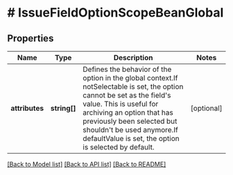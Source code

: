 # # IssueFieldOptionScopeBeanGlobal

## Properties

Name | Type | Description | Notes
------------ | ------------- | ------------- | -------------
**attributes** | **string[]** | Defines the behavior of the option in the global context.If notSelectable is set, the option cannot be set as the field&#39;s value. This is useful for archiving an option that has previously been selected but shouldn&#39;t be used anymore.If defaultValue is set, the option is selected by default. | [optional]

[[Back to Model list]](../../README.md#models) [[Back to API list]](../../README.md#endpoints) [[Back to README]](../../README.md)
